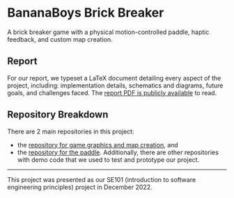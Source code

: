 # BananaBoys Brick Breaker
A brick breaker game with a physical motion-controlled paddle, haptic feedback, and custom map creation. 

## Report
For our report, we typeset a LaTeX document detailing every aspect of the project, including: implementation details, schematics and diagrams, future goals, and challenges faced. The [report PDF is publicly available](https://github.com/BananaBoysUW/report/releases/download/v1.0.0/report.pdf) to read.

## Repository Breakdown
There are 2 main repositories in this project:
- the [repository for game graphics and map creation](https://github.com/BananaBoysUW/brickbreaker-reimagined), and
- the [repository for the paddle](https://github.com/BananaBoysUW/paddle).
Additionally, there are other repositories with demo code that we used to test and prototype our project.

---

This project was presented as our SE101 (introduction to software engineering principles) project in December 2022.
